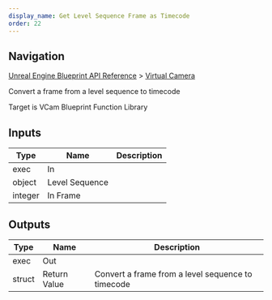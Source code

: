 ```yaml
---
display_name: Get Level Sequence Frame as Timecode
order: 22
---
```

## Navigation

[Unreal Engine Blueprint API Reference](https://dev.epicgames.com/documentation/en-us/unreal-engine/BlueprintAPI) > [Virtual Camera](https://dev.epicgames.com/documentation/en-us/unreal-engine/BlueprintAPI/VirtualCamera_1)

Convert a frame from a level sequence to timecode

Target is VCam Blueprint Function Library

## Inputs

| Type | Name | Description |
| --- | --- | --- |
| exec | In |  |
| object | Level Sequence |  |
| integer | In Frame |  |

## Outputs

| Type | Name | Description |
| --- | --- | --- |
| exec | Out |  |
| struct | Return Value | Convert a frame from a level sequence to timecode |
